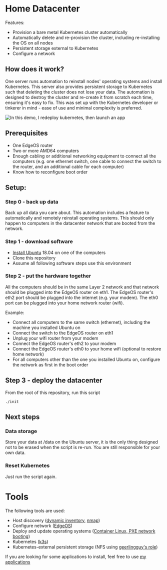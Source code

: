 # Home Datacenter

Features:
- Provision a bare metal Kubernetes cluster automatically
- Automatically delete and re-provision the cluster, including re-installing the OS on all nodes
- Persistent storage external to Kubernetes
- Configure a network

## How does it work?

One server runs automation to reinstall nodes' operating systems and install Kubernetes. This server also provides persistent storage to Kubernetes such that deleting the cluster does not lose your data. The automation is designed to destroy the cluster and re-create it from scratch each time, ensuring it's easy to fix. This was set up with the Kubernetes developer or tinkerer in mind - ease of use and minimal complexity is preferred.

![In this demo, I redeploy kubernetes, then launch an app](images/home_datacenter.gif)

## Prerequisites

- One EdgeOS router
- Two or more AMD64 computers
- Enough cabling or additional networking equipment to connect all the computers (e.g. one ethernet switch, one cable to connect the switch to the router, and an additional cable for each computer)
- Know how to reconfigure boot order

## Setup:

### Step 0 - back up data

Back up all data you care about. This automation includes a feature to automatically and remotely reinstall operating systems. This should only happen to computers in the datacenter network that are booted from the network.

### Step 1 - download software

- [Install Ubuntu](https://tutorials.ubuntu.com/tutorial/tutorial-install-ubuntu-desktop#0) 18.04 on one of the computers
- Clone this repository
- Assume all following software steps use this environment

### Step 2 - put the hardware together

All the computers should be in the same Layer 2 network and that network should be plugged into the EdgeOS router on eth1. The EdgeOS router's eth2 port should be plugged into the internet (e.g. your modem). The eth0 port can be plugged into your home network router (wifi).

Example:

- Connect all computers to the same switch (ethernet), including the machine you installed Ubuntu on
- Connect the switch to the EdgeOS router on eth1
- Unplug your wifi router from your modem
- Connect the EdgeOS router's eth2 to your modem
- Connect the EdgeOS router's eth0 to your home wifi (optional to restore home network)
- For all computers other than the one you installed Ubuntu on, configure the network as first in the boot order

## Step 3 - deploy the datacenter

From the root of this repository, run this script
```
./init
```

## Next steps

### Data storage

Store your data at /data on the Ubuntu server, it is the only thing designed not to be erased when the script is re-run. You are still responsible for your own data.

### Reset Kubernetes

Just run the script again.

# Tools

The following tools are used:

- Host discovery ([dynamic inventory](https://docs.ansible.com/ansible/latest/dev_guide/developing_inventory.html), [nmap](https://nmap.org/))
- Configure network ([EdgeOS](https://www.ui.com/edgemax/edgerouter-lite/))
- Deploy and update operating systems ([Container Linux, PXE network booting](https://coreos.com/os/docs/latest/booting-with-pxe.html))
- Kubernetes ([k3s](https://github.com/rancher/k3s))
- Kubernetes-external persistent storage (NFS using [geerlingguy's role](https://github.com/geerlingguy/ansible-role-nfs))

If you are looking for some applications to install, feel free to use [my applications](https://github.com/sjmiller609/my_apps.git)
